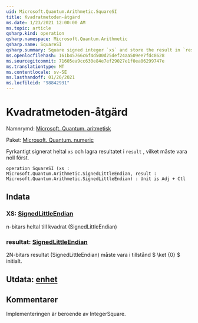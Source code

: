 ```yaml
---
uid: Microsoft.Quantum.Arithmetic.SquareSI
title: Kvadratmetoden-åtgärd
ms.date: 1/23/2021 12:00:00 AM
ms.topic: article
qsharp.kind: operation
qsharp.namespace: Microsoft.Quantum.Arithmetic
qsharp.name: SquareSI
qsharp.summary: Square signed integer `xs` and store the result in `result`, which must be zero initially.
ms.openlocfilehash: 161b45766c6f4d500d25def24aa509ee7fdc8628
ms.sourcegitcommit: 71605ea9cc630e84e7ef29027e1f0ea06299747e
ms.translationtype: MT
ms.contentlocale: sv-SE
ms.lasthandoff: 01/26/2021
ms.locfileid: "98842931"
---
```

# <a name="squaresi-operation"></a>Kvadratmetoden-åtgärd

Namnrymd: [Microsoft. Quantum. aritmetisk](xref:Microsoft.Quantum.Arithmetic)

Paket: [Microsoft. Quantum. numeric](https://nuget.org/packages/Microsoft.Quantum.Numerics)


Fyrkantigt signerat heltal `xs` och lagra resultatet i `result` , vilket måste vara noll först.

```qsharp
operation SquareSI (xs : Microsoft.Quantum.Arithmetic.SignedLittleEndian, result : Microsoft.Quantum.Arithmetic.SignedLittleEndian) : Unit is Adj + Ctl
```


## <a name="input"></a>Indata

### <a name="xs--signedlittleendian"></a>XS: [SignedLittleEndian](xref:Microsoft.Quantum.Arithmetic.SignedLittleEndian)

n-bitars heltal till kvadrat (SignedLittleEndian)


### <a name="result--signedlittleendian"></a>resultat: [SignedLittleEndian](xref:Microsoft.Quantum.Arithmetic.SignedLittleEndian)

2N-bitars resultat (SignedLittleEndian) måste vara i tillstånd $ \ket {0} $ initialt.



## <a name="output--unit"></a>Utdata: [enhet](xref:microsoft.quantum.lang-ref.unit)



## <a name="remarks"></a>Kommentarer

Implementeringen är beroende av IntegerSquare.